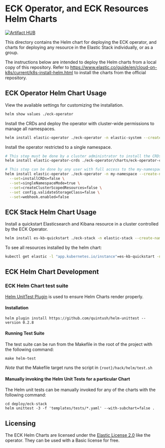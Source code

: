# ECK Operator, and ECK Resources Helm Charts

[![Artifact HUB](https://img.shields.io/endpoint?url=https://artifacthub.io/badge/repository/elastic)](https://artifacthub.io/packages/search?repo=elastic)

This directory contains the Helm chart for deploying the ECK operator, and charts for deploying any resource in the Elastic Stack individually, or as a group.

The instructions below are intended to deploy the Helm charts from a local copy of this repository. Refer to https://www.elastic.co/guide/en/cloud-on-k8s/current/k8s-install-helm.html to install the charts from the official repository.

## ECK Operator Helm Chart Usage

View the available settings for customizing the installation.

```sh
helm show values ./eck-operator
```

Install the CRDs and deploy the operator with cluster-wide permissions to manage all namespaces.

```sh
helm install elastic-operator ./eck-operator -n elastic-system --create-namespace
```

Install the operator restricted to a single namespace.

```sh
# This step must be done by a cluster administrator to install the CRDs -- which are global resources.
helm install elastic-operator-crds ./eck-operator/charts/eck-operator-crds

# This step can be done by any user with full access to the my-namespace namespace.
helm install elastic-operator ./eck-operator -n my-namespace --create-namespace \
  --set=installCRDs=false \
  --set=singleNamespaceMode=true \
  --set=createClusterScopedResources=false \
  --set config.validateStorageClass=false \
  --set=webhook.enabled=false
```

## ECK Stack Helm Chart Usage

Install a quickstart Elasticsearch and Kibana resource in a cluster controlled by the ECK Operator.

```sh
helm install es-kb-quickstart ./eck-stack -n elastic-stack --create-namespace
```

To see all resources installed by the helm chart:

```sh
kubectl get elastic -l "app.kubernetes.io/instance"=es-kb-quickstart -n elastic-stack
```

## ECK Helm Chart Development

### ECK Helm Chart test suite

[Helm UnitTest Plugin](https://github.com/quintush/helm-unittest) is used to ensure Helm Charts render properly.

#### Installation

```
helm plugin install https://github.com/quintush/helm-unittest --version 0.2.8
```

#### Running Test Suite

The test suite can be run from the Makefile in the root of the project with the following command:

```
make helm-test
```

*Note* that the Makefile target runs the script in `{root}/hack/helm/test.sh`

#### Manually invoking the Helm Unit Tests for a particular Chart

The Helm unit tests can be manually invoked for any of the charts with the following command:

```
cd deploy/eck-stack
helm unittest -3 -f 'templates/tests/*.yaml' --with-subchart=false .
```

## Licensing

The ECK Helm Charts are licensed under the [Elastic License 2.0](https://www.elastic.co/licensing/elastic-license) like the operator. They can be used with a Basic license for free.
